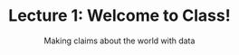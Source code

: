 ---
title: "Lecture 1: Welcome to Class!"
subtitle: "Making claims about the world with data"
layout: single
links:
links:
- icon: images
  icon_pack: fas
  name: Slides
  url: https://stat20.org/lectures/01/taxonomy-of-data.Rmd
---